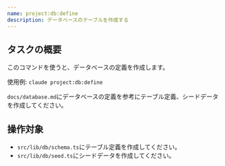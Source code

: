 ```yaml
---
name: project:db:define
description: データベースのテーブルを作成する
---
```


## タスクの概要

このコマンドを使うと、データベースの定義を作成します。

使用例: `claude project:db:define`

`docs/database.md`にデータベースの定義を参考にテーブル定義、シードデータを作成してください。

## 操作対象

- `src/lib/db/schema.ts`にテーブル定義を作成してください。
- `src/lib/db/seed.ts`にシードデータを作成してください。
